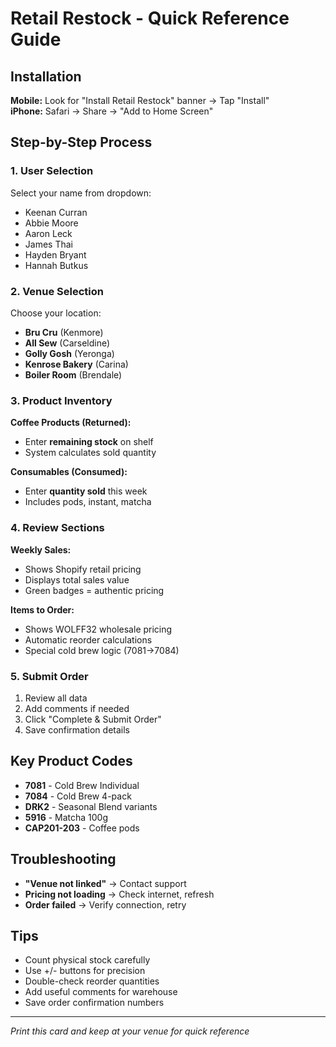 # Retail Restock - Quick Reference Guide

## Installation
**Mobile:** Look for "Install Retail Restock" banner → Tap "Install"  
**iPhone:** Safari → Share → "Add to Home Screen"

## Step-by-Step Process

### 1. User Selection
Select your name from dropdown:
- Keenan Curran
- Abbie Moore  
- Aaron Leck
- James Thai
- Hayden Bryant
- Hannah Butkus

### 2. Venue Selection
Choose your location:
- **Bru Cru** (Kenmore)
- **All Sew** (Carseldine)
- **Golly Gosh** (Yeronga)
- **Kenrose Bakery** (Carina)
- **Boiler Room** (Brendale)

### 3. Product Inventory

**Coffee Products (Returned):**
- Enter **remaining stock** on shelf
- System calculates sold quantity

**Consumables (Consumed):**
- Enter **quantity sold** this week
- Includes pods, instant, matcha

### 4. Review Sections

**Weekly Sales:**
- Shows Shopify retail pricing
- Displays total sales value
- Green badges = authentic pricing

**Items to Order:**
- Shows WOLFF32 wholesale pricing
- Automatic reorder calculations
- Special cold brew logic (7081→7084)

### 5. Submit Order
1. Review all data
2. Add comments if needed
3. Click "Complete & Submit Order"
4. Save confirmation details

## Key Product Codes
- **7081** - Cold Brew Individual
- **7084** - Cold Brew 4-pack
- **DRK2** - Seasonal Blend variants
- **5916** - Matcha 100g
- **CAP201-203** - Coffee pods

## Troubleshooting
- **"Venue not linked"** → Contact support
- **Pricing not loading** → Check internet, refresh
- **Order failed** → Verify connection, retry

## Tips
- Count physical stock carefully
- Use +/- buttons for precision
- Double-check reorder quantities
- Add useful comments for warehouse
- Save order confirmation numbers

---
*Print this card and keep at your venue for quick reference*